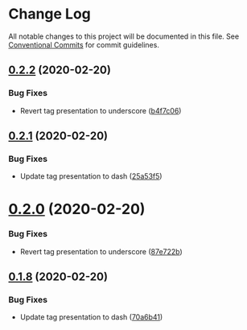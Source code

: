 # Change Log

All notable changes to this project will be documented in this file.
See [Conventional Commits](https://conventionalcommits.org) for commit guidelines.

## [0.2.2](https://github.com/vclerc/console-printer-lerna/compare/v0.2.1...v0.2.2) (2020-02-20)


### Bug Fixes

* Revert tag presentation to underscore ([b4f7c06](https://github.com/vclerc/console-printer-lerna/commit/b4f7c06d50f55e87805ab0fcb1cf323efed688be))





## [0.2.1](https://github.com/vclerc/console-printer-lerna/compare/v0.2.0...v0.2.1) (2020-02-20)


### Bug Fixes

* Update tag presentation to dash ([25a53f5](https://github.com/vclerc/console-printer-lerna/commit/25a53f5b037bf0310e492c99d67025ab8cee65b0))





# [0.2.0](https://github.com/vclerc/console-printer-lerna/compare/v0.1.8...v0.2.0) (2020-02-20)


### Bug Fixes

* Revert tag presentation to underscore ([87e722b](https://github.com/vclerc/console-printer-lerna/commit/87e722b12211cea368bbbc9620cc4081531b93d9))





## [0.1.8](https://github.com/vclerc/console-printer-lerna/compare/v0.1.7...v0.1.8) (2020-02-20)


### Bug Fixes

* Update tag presentation to dash ([70a6b41](https://github.com/vclerc/console-printer-lerna/commit/70a6b41391cb23b62246cd8541df6cb110fbf746))
